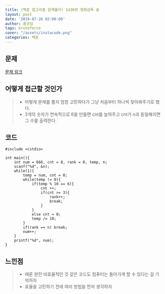 ```yaml
---
title: (백준 알고리즘 문제풀이) 1436번 영화감독 숌
layout: post
date: '2019-07-26 02:00:00'
author: 줌코딩
tags: bruteforce
cover: "/assets/instacode.png"
categories: 백준
---
```


## 문제

[문제 링크](https://www.acmicpc.net/problem/1436)

## 어떻게 접근할 것인가

>* 어떻게 문제를 풀지 엄청 고민하다가 그냥 처음부터 하나씩 찾아봐주기로 했다.
>* 3개의 숫자가 연속적으로 6을 만들면 cnt를 높여주고 cnt가 n과 동일해지면 그 수를 출력한다.

## 코드

    #include <cstdio>

    int main(){
        int num = 666, cnt = 0, rank = 0, temp, n;
        scanf("%d", &n);
        while(1){
            temp = num, cnt = 0;
            while(temp != 0){
                if(temp % 10 == 6){
                    cnt ++;
                    if(cnt >= 3){
                        rank++;
                        break;
                    }
                }
                else cnt = 0;
                temp /= 10;
            }
            if(rank == n) break;
            num++;
        }
        printf("%d", num);
    }

## 느낀점

>* 때론 완전 비효율적인 것 같은 코드도 컴퓨터는 돌아가게 할 수 있다는 걸 기억하자
>* 효율을 고민하기 전에 여러 방법을 먼저 생각하자
